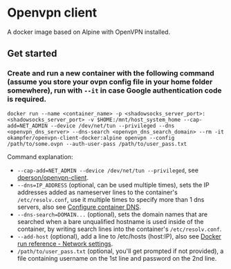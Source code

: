 # Openvpn client
A docker image based on Alpine with OpenVPN installed.

## Get started
### Create and run a new container with the following command (assume you store your ovpn config file in your home folder somewhere), run with `--it` in case Google authentication code is required.
```shell
docker run --name <container_name> -p <shadowsocks_server_port>:<shadowsocks_server_port> -v $HOME:/mnt/host_system_home --cap-add=NET_ADMIN --device /dev/net/tun --privileged --dns <openvpn_dns_server> --dns-search <openvpn_dns_search_domain> --rm -it okampfer/openvpn-client-docker:alpine openvpn --config /path/to/some.ovpn --auth-user-pass /path/to/user_pass.txt
```

Command explanation:
* `--cap-add=NET_ADMIN --device /dev/net/tun --privileged`, see [dperson/openvpn-client](https://hub.docker.com/r/dperson/openvpn-client/).
* `--dns=IP_ADDRESS` (optional, can be used multiple times), sets the IP addresses added as nameserver lines to the container's `/etc/resolv.conf`, use it multiple times to specify more than 1 dns servers, also see [Configure container DNS](https://docs.docker.com/engine/userguide/networking/default_network/configure-dns/).
* `--dns-search=DOMAIN...` (optional), sets the domain names that are searched when a bare unqualified hostname is used inside of the container, by writing search lines into the container's `/etc/resolv.conf`.
* `--add-host` (optional), add a line to /etc/hosts (host:IP), also see [Docker run reference - Network settings](https://docs.docker.com/engine/reference/run/#network-settings).
* `/path/to/user_pass.txt` (optional, you'll get prompted if not provided), a file containing username on the 1st line and password on the 2nd line.
